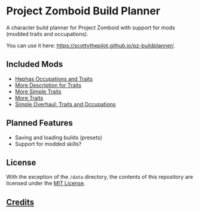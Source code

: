 # Project Zomboid Build Planner

A character build planner for Project Zomboid with support for mods (modded traits and occupations).

You can use it here: https://scottythepilot.github.io/pz-buildplanner/.

## Included Mods
- [Hephas Occupations and Traits](https://steamcommunity.com/sharedfiles/filedetails/?id=3256482412)
- [More Description for Traits](https://steamcommunity.com/sharedfiles/filedetails?id=2685168362)
- [More Simple Traits](https://steamcommunity.com/sharedfiles/filedetails?id=2792245343)
- [More Traits](https://steamcommunity.com/sharedfiles/filedetails?id=1299328280)
- [Simple Overhaul: Traits and Occupations](https://steamcommunity.com/sharedfiles/filedetails?id=2840805724)

## Planned Features
- Saving and loading builds (presets)
- Support for modded skills?

## License
With the exception of the `/data` directory, the contents of this repository
are licensed under the [MIT License](LICENSE).

## [Credits](./CREDITS.md)
